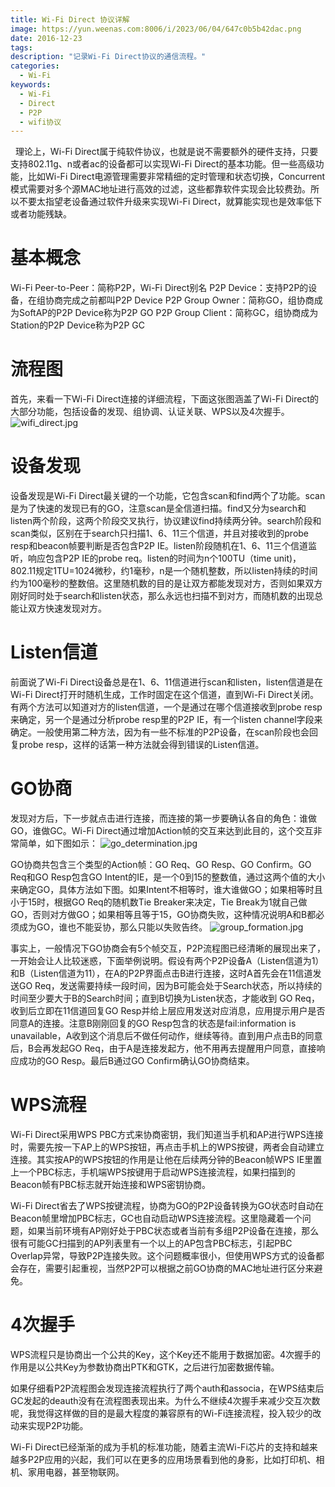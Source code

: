 ```yaml
---
title: Wi-Fi Direct 协议详解
image: https://yun.weenas.com:8006/i/2023/06/04/647c0b5b42dac.png
date: 2016-12-23
tags:
description: "记录Wi-Fi Direct协议的通信流程。"
categories:
  - Wi-Fi
keywords:
  - Wi-Fi
  - Direct
  - P2P
  - wifi协议
---
```

 
理论上，Wi-Fi Direct属于纯软件协议，也就是说不需要额外的硬件支持，只要支持802.11g、n或者ac的设备都可以实现Wi-Fi Direct的基本功能。但一些高级功能，比如Wi-Fi Direct电源管理需要非常精细的定时管理和状态切换，Concurrent模式需要对多个源MAC地址进行高效的过滤，这些都靠软件实现会比较费劲。所以不要太指望老设备通过软件升级来实现Wi-Fi Direct，就算能实现也是效率低下或者功能残缺。

<!--more-->

# 基本概念

Wi-Fi Peer-to-Peer：简称P2P，Wi-Fi Direct别名
P2P Device：支持P2P的设备，在组协商完成之前都叫P2P Device
P2P Group Owner：简称GO，组协商成为SoftAP的P2P Device称为P2P GO
P2P Group Client：简称GC，组协商成为Station的P2P Device称为P2P GC

# 流程图

首先，来看一下Wi-Fi Direct连接的详细流程，下面这张图涵盖了Wi-Fi Direct的大部分功能，包括设备的发现、组协调、认证关联、WPS以及4次握手。
![wifi_direct.jpg](https://yun.weenas.com:8006/i/2023/06/04/647c0b5df05cd.jpg)

# 设备发现

设备发现是Wi-Fi Direct最关键的一个功能，它包含scan和find两个了功能。scan是为了快速的发现已有的GO，注意scan是全信道扫描。find又分为search和listen两个阶段，这两个阶段交叉执行，协议建议find持续两分钟。search阶段和scan类似，区别在于search只扫描1、6、11三个信道，并且对接收到的probe resp和beacon帧要判断是否包含P2P IE。listen阶段随机在1、6、11三个信道监听，响应包含P2P IE的probe req。listen的时间为n个100TU（time unit)，802.11规定1TU=1024微秒，约1毫秒，n是一个随机整数，所以listen持续的时间约为100毫秒的整数倍。这里随机数的目的是让双方都能发现对方，否则如果双方刚好同时处于search和listen状态，那么永远也扫描不到对方，而随机数的出现总能让双方快速发现对方。

# Listen信道

前面说了Wi-Fi Direct设备总是在1、6、11信道进行scan和listen，listen信道是在Wi-Fi Direct打开时随机生成，工作时固定在这个信道，直到Wi-Fi Direct关闭。有两个方法可以知道对方的listen信道，一个是通过在哪个信道接收到probe resp来确定，另一个是通过分析probe resp里的P2P IE，有一个listen channel字段来确定。一般使用第二种方法，因为有一些不标准的P2P设备，在scan阶段也会回复probe resp，这样的话第一种方法就会得到错误的Listen信道。

# GO协商

发现对方后，下一步就点击进行连接，而连接的第一步要确认各自的角色：谁做GO，谁做GC。Wi-Fi Direct通过增加Action帧的交互来达到此目的，这个交互非常简单，如下图如示：
![go_determination.jpg](https://yun.weenas.com:8006/i/2023/06/04/647c0b5ec10d9.jpg)

GO协商共包含三个类型的Action帧：GO Req、GO Resp、GO Confirm。GO Req和GO Resp包含GO Intent的IE，是一个0到15的整数值，通过这两个值的大小来确定GO，具体方法如下图。如果Intent不相等时，谁大谁做GO；如果相等时且小于15时，根据GO Req的随机数Tie Breaker来决定，Tie Break为1就自己做GO，否则对方做GO；如果相等且等于15，GO协商失败，这种情况说明A和B都必须成为GO，谁也不能妥协，那么只能以失败告终。
![group_formation.jpg](https://yun.weenas.com:8006/i/2023/06/04/647c0b5c35b3d.jpg)

事实上，一般情况下GO协商会有5个帧交互，P2P流程图已经清晰的展现出来了，一开始会让人比较迷惑，下面举例说明。假设有两个P2P设备A（Listen信道为1）和B（Listen信道为11），在A的P2P界面点击B进行连接，这时A首先会在11信道发送GO Req，发送需要持续一段时间，因为B可能会处于Search状态，所以持续的时间至少要大于B的Search时间；直到B切换为Listen状态，才能收到 GO Req，收到后立即在11信道回复GO Resp并给上层应用发送对应消息，应用提示用户是否同意A的连接。注意B刚刚回复的GO Resp包含的状态是fail:information is unavailable，A收到这个消息后不做任何动作，继续等待。直到用户点击B的同意后，B会再发起GO Req，由于A是连接发起方，他不用再去提醒用户同意，直接响应成功的GO Resp。最后B通过GO Confirm确认GO协商结束。

# WPS流程

Wi-Fi Direct采用WPS PBC方式来协商密钥，我们知道当手机和AP进行WPS连接时，需要先按一下AP上的WPS按钮，再点击手机上的WPS按键，两者会自动建立连接。其实按AP的WPS按钮的作用是让他在后续两分钟的Beacon帧WPS IE里置上一个PBC标志，手机端WPS按键用于启动WPS连接流程，如果扫描到的Beacon帧有PBC标志就开始连接和WPS密钥协商。

Wi-Fi Direct省去了WPS按键流程，协商为GO的P2P设备转换为GO状态时自动在Beacon帧里增加PBC标志，GC也自动启动WPS连接流程。这里隐藏着一个问题，如果当前环境有AP刚好处于PBC状态或者当前有多组P2P设备在连接，那么很有可能GC扫描到的AP列表里有一个以上的AP包含PBC标志，引起PBC Overlap异常，导致P2P连接失败。这个问题概率很小，但使用WPS方式的设备都会存在，需要引起重视，当然P2P可以根据之前GO协商的MAC地址进行区分来避免。

# 4次握手

WPS流程只是协商出一个公共的Key，这个Key还不能用于数据加密。4次握手的作用是以公共Key为参数协商出PTK和GTK，之后进行加密数据传输。

如果仔细看P2P流程图会发现连接流程执行了两个auth和associa，在WPS结束后GC发起的deauth没有在流程图表现出来。为什么不继续4次握手来减少交互次数呢，我觉得这样做的目的是最大程度的兼容原有的Wi-Fi连接流程，投入较少的改动来实现P2P功能。

Wi-Fi Direct已经渐渐的成为手机的标准功能，随着主流Wi-Fi芯片的支持和越来越多P2P应用的兴起，我们可以在更多的应用场景看到他的身影，比如打印机、相机、家用电器，甚至物联网。
